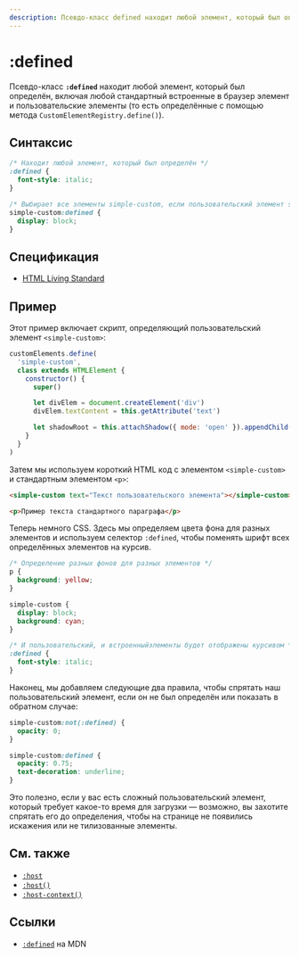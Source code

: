 ```yaml
---
description: Псевдо-класс defined находит любой элемент, который был определён, включая любой стандартный встроенные в браузер элемент и пользовательские элементы
---
```


# :defined

Псевдо-класс **`:defined`** находит любой элемент, который был определён, включая любой стандартный встроенные в браузер элемент и пользовательские элементы (то есть определённые с помощью метода `CustomElementRegistry.define()`).

## Синтаксис

```css
/* Находит любой элемент, который был определён */
:defined {
  font-style: italic;
}

/* Выбирает все элементы simple-custom, если пользовательский элемент simple-custom был определён */
simple-custom:defined {
  display: block;
}
```

## Спецификация

- [HTML Living Standard](https://html.spec.whatwg.org/multipage/semantics-other.html#selector-defined)

## Пример

Этот пример включает скрипт, определяющий пользовательский элемент `<simple-custom>`:

```js
customElements.define(
  'simple-custom',
  class extends HTMLElement {
    constructor() {
      super()

      let divElem = document.createElement('div')
      divElem.textContent = this.getAttribute('text')

      let shadowRoot = this.attachShadow({ mode: 'open' }).appendChild(divElem)
    }
  }
)
```

Затем мы используем короткий HTML код с элементом `<simple-custom>` и стандартным элементом `<p>`:

```html
<simple-custom text="Текст пользовательского элемента"></simple-custom>

<p>Пример текста стандартного параграфа</p>
```

Теперь немного CSS. Здесь мы определяем цвета фона для разных элементов и используем селектор `:defined`, чтобы поменять шрифт всех определённых элементов на курсив.

```css
/* Определение разных фонов для разных элементов */
p {
  background: yellow;
}

simple-custom {
  display: block;
  background: cyan;
}

/* И пользовательский, и встроенныйэлементы будет отображены курсивом */
:defined {
  font-style: italic;
}
```

Наконец, мы добавляем следующие два правила, чтобы спрятать наш пользовательский элемент, если он не был определён или показать в обратном случае:

```css
simple-custom:not(:defined) {
  opacity: 0;
}

simple-custom:defined {
  opacity: 0.75;
  text-decoration: underline;
}
```

Это полезно, если у вас есть сложный пользовательский элемент, который требует какое-то время для загрузки — возможно, вы захотите спрятать его до определения, чтобы на странице не появились искажения или не тилизованные элементы.

## См. также

- [`:host`](:host.md)
- [`:host()`](<:host().md>)
- [`:host-context()`](<:host-context().md>)

## Ссылки

- [`:defined`](https://developer.mozilla.org/ru/docs/Web/CSS/:defined) на MDN
